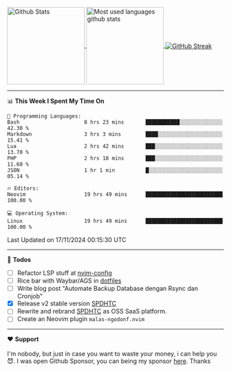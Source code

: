 <a href="https://github.com/anuraghazra/github-readme-stats">
  <img 
        height=180
        align="center" 
        src="https://github-readme-stats.vercel.app/api?username=rizkyilhampra&rank_icon=github&show_icons=true&theme=catppuccin_mocha&hide_border=true&include_all_commits=true&count_private=true&card_width=270" 
        alt="Github Stats" 
    />
</a>
<a href="https://github.com/anuraghazra/github-readme-stats">
  <img 
        height=180
        align="center" 
        src="https://github-readme-stats.vercel.app/api/top-langs/?username=rizkyilhampra&layout=compact&theme=catppuccin_mocha&hide_border=true&langs_count=8" 
        alt="Most used languages github stats" 
    />
</a>
<a href="https://git.io/streak-stats"><img src="https://streak-stats.demolab.com?user=rizkyilhampra&theme=catppuccin-mocha&hide_border=true" align="center" alt="GitHub Streak" /></a>

---

<!--START_SECTION:waka-->
📊 **This Week I Spent My Time On** 

```text
💬 Programming Languages: 
Bash                     8 hrs 23 mins       ███████████░░░░░░░░░░░░░░   42.30 % 
Markdown                 3 hrs 3 mins        ████░░░░░░░░░░░░░░░░░░░░░   15.41 % 
Lua                      2 hrs 42 mins       ███░░░░░░░░░░░░░░░░░░░░░░   13.70 % 
PHP                      2 hrs 18 mins       ███░░░░░░░░░░░░░░░░░░░░░░   11.60 % 
JSON                     1 hr 1 min          █░░░░░░░░░░░░░░░░░░░░░░░░   05.14 % 

🔥 Editors: 
Neovim                   19 hrs 49 mins      █████████████████████████   100.00 % 

💻 Operating System: 
Linux                    19 hrs 49 mins      █████████████████████████   100.00 % 
```


 Last Updated on 17/11/2024 00:15:30 UTC
<!--END_SECTION:waka-->

---

📒 **Todos**
<br>
- [ ] Refactor LSP stuff at [nvim-config](https://github.com/rizkyilhampra/nvim-config)
- [ ] Rice bar with Waybar/AGS in [dotfiles](https://github.com/rizkyilhampra/dotfiles)
- [ ] Write blog post "Automate Backup Database dengan Rsync dan Cronjob"
- [x] Release v2 stable version [SPDHTC](https://github.com/rizkyilhampra/spdhtc)
- [ ] Rewrite and rebrand [SPDHTC](https://github.com/rizkyilhampra/spdhtc) as OSS SaaS platform.
- [ ] Create an Neovim plugin `malas-ngodonf.nvim`

---

♥️  **Support**
<br>
<br>
I'm nobody, but just in case you want to waste your money, i can help you 😈. I was open Github Sponsor, you can being my sponsor [here](https://github.com/sponsors/rizkyilhampra). Thanks
